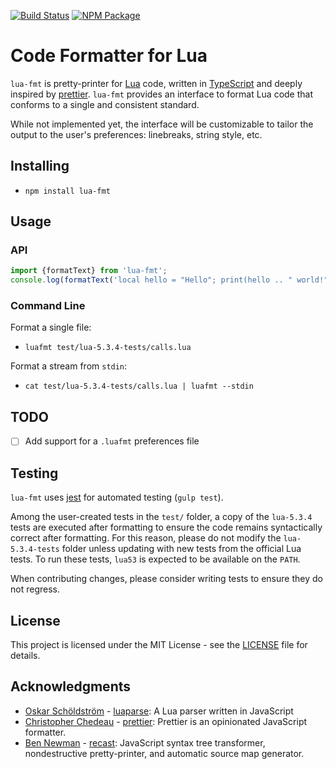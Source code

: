 [![Build Status](https://travis-ci.org/trixnz/lua-fmt.svg?branch=master)](https://travis-ci.org/trixnz/lua-fmt) [![NPM Package](https://img.shields.io/npm/v/lua-fmt.svg)](https://www.npmjs.com/package/lua-fmt)

# Code Formatter for Lua
`lua-fmt` is pretty-printer for [Lua](https://www.lua.org/) code, written in [TypeScript](https://www.typescriptlang.org/) and deeply inspired by [prettier](https://github.com/prettier/prettier). `lua-fmt` provides an interface to format Lua code that conforms to a single and consistent standard.

While not implemented yet, the interface will be customizable to tailor the output to the user's preferences: linebreaks, string style, etc.

## Installing
* `npm install lua-fmt`

## Usage
### API
```TypeScript
import {formatText} from 'lua-fmt';
console.log(formatText('local hello = "Hello"; print(hello .. " world!")'))
```

### Command Line
Format a single file:
* `luafmt test/lua-5.3.4-tests/calls.lua`

Format a stream from `stdin`:
* `cat test/lua-5.3.4-tests/calls.lua | luafmt --stdin`

## TODO
- [ ] Add support for a `.luafmt` preferences file

## Testing
`lua-fmt` uses [jest](https://facebook.github.io/jest/) for automated testing (`gulp test`).

Among the user-created tests in the `test/` folder, a copy of the `lua-5.3.4` tests are executed after formatting to ensure the code remains syntactically correct after formatting. For this reason, please do not modify the `lua-5.3.4-tests` folder unless updating with new tests from the official Lua tests. To run these tests, `lua53` is expected to be available on the `PATH`.

When contributing changes, please consider writing tests to ensure they do not regress.

## License

This project is licensed under the MIT License - see the [LICENSE](LICENSE) file for details.

## Acknowledgments
* [Oskar Schöldström](https://github.com/oxyc) - [luaparse](https://github.com/oxyc/luaparse): A Lua parser written in JavaScript
* [Christopher Chedeau](https://github.com/vjeux) - [prettier](https://github.com/prettier/prettier): Prettier is an opinionated JavaScript formatter.
* [Ben Newman](https://github.com/benjamn) - [recast](https://github.com/benjamn/recast): JavaScript syntax tree transformer, nondestructive pretty-printer, and automatic source map generator.
